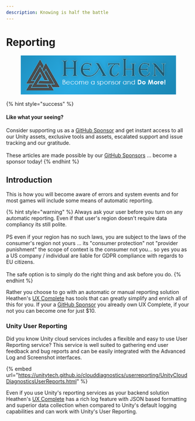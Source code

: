```yaml
---
description: Knowing is half the battle
---
```


# Reporting

<figure><img src="../../../.gitbook/assets/512x128 Sponsor Banner.png" alt="Become a sponsor and Do More"><figcaption></figcaption></figure>

{% hint style="success" %}
#### Like what your seeing?

Consider supporting us as a [GitHub Sponsor](../../../where-to-buy/become-a-sponsor.md) and get instant access to all our Unity assets, exclusive tools and assets, escalated support and issue tracking and our gratitude.\
\
These articles are made possible by our [GitHub Sponsors](https://github.com/sponsors/heathen-engineering) ... become a sponsor today!
{% endhint %}

## Introduction

This is how you will become aware of errors and system events and for most games will include some means of automatic reporting.

{% hint style="warning" %}
Always ask your user before you turn on any automatic reporting. Even if that user's region doesn't require data compliancy its still polite.\
\
PS even if your region has no such laws, you are subject to the laws of the consumer's region not yours ... its "consumer protection" not "provider punishment" the scope of context is the consumer not you... so yes you as a US company / individual are liable for GDPR compliance with regards to EU citizens.\
\
The safe option is to simply do the right thing and ask before you do.
{% endhint %}

Rather you choose to go with an automatic or manual reporting solution Heathen's [UX Complete](../../../toolkit-for-ui-and-ux/unity/learning/core-concepts/feedback-tools.md) has tools that can greatly simplify and enrich all of this for you. If your a [GitHub Sponsor](../../../where-to-buy/become-a-sponsor.md) you already own UX Complete, if your not you can become one for just $10.

### Unity User Reporting

Did you know Unity cloud services includes a flexible and easy to use User Reporting service? This service is well suited to gathering end user feedback and bug reports and can be easily integrated with the Advanced Log and Screenshot interfaces.

{% embed url="https://unitytech.github.io/clouddiagnostics/userreporting/UnityCloudDiagnosticsUserReports.html" %}

Even if you use Unity's reporting services as your backend solution Heathen's [UX Complete](../../../toolkit-for-ui-and-ux/unity/learning/core-concepts/feedback-tools.md) has a rich log feature with JSON based formatting and superior data collection when compared to Unity's default logging capabilities and can work with Unity's User Reporting.
